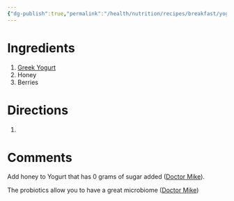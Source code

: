 ```yaml
---
{"dg-publish":true,"permalink":"/health/nutrition/recipes/breakfast/yogurt/","tags":["cookmate"],"created":"Jan 07, 2024, 2:24 PM"}
---
```





# Ingredients
1. [Greek Yogurt](https://www.walmart.com/ip/Stonyfield-Organic-Whole-Milk-Probiotic-Yogurt-Plain-32-oz/10805152?from=/search)
2. Honey
3. Berries


# Directions

1) 

# Comments

Add honey to Yogurt that has 0 grams of sugar added ([Doctor Mike](https://youtu.be/lUwUVVqJt1c?si=8zZpmRT9T1Njnq_V&t=307)).

The probiotics allow you to have a great microbiome ([Doctor Mike](https://youtu.be/lUwUVVqJt1c?si=N3PFQ-XkmqcXbcn6&t=555))